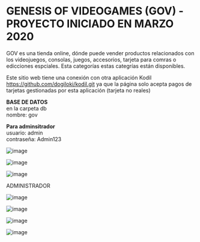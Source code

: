 # GENESIS OF VIDEOGAMES (GOV) - PROYECTO INICIADO EN MARZO 2020
GOV es una tienda online, dónde puede vender productos relacionados con los videojuegos, consolas, juegos, accesorios, tarjeta para comras o edicciones espciales. Esta categorías estas categrías están disponibles.

Este sitio web tiene una conexión con otra aplicación Kodil https://github.com/dogiloki/kodil.git ya que la página solo acepta pagos de tarjetas gestionadas por esta aplicación (tarjeta no reales)

<b>BASE DE DATOS</b><br>
en la carpeta db<br>
nombre: gov

<b>Para adminsitrador</b><br>
usuario: admin<br>
contraseña: Admin123


![image](https://user-images.githubusercontent.com/73675624/187011334-b4d98657-f9ef-422c-ba6f-f61b7f791fe6.png)

![image](https://user-images.githubusercontent.com/73675624/187011352-4fb77df1-b40a-4cd0-8d58-34d23b4099ed.png)

![image](https://user-images.githubusercontent.com/73675624/187011481-5e352eaf-75e4-4d5b-84ba-bfd86244ceff.png)

ADMINISTRADOR

![image](https://user-images.githubusercontent.com/73675624/187011370-9b73006c-d093-4eef-a75e-c6e340293f83.png)

![image](https://user-images.githubusercontent.com/73675624/187011397-072c3c08-73c0-4ceb-8984-6c1833f29510.png)

![image](https://user-images.githubusercontent.com/73675624/187011426-3907b03b-ba07-4f4b-92a7-745f8bcd20fb.png)

![image](https://user-images.githubusercontent.com/73675624/187011460-33b58aed-df27-422a-9507-3f749c9c45d9.png)
